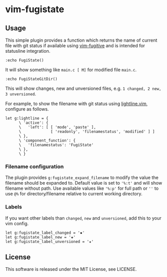 # vim-fugistate

## Usage
This simple plugin provides a function which returns the name of current file with git status if available using
[vim-fugitive](https://github.com/tpope/vim-fugitive) and is intended for statusline integration.

```vim
:echo FugiState()
```

It will show something like `main.c [ M]` for modified file `main.c`.

```vim
:echo FugiStateGitDir()
```

This will show changes, new and unversioned files, e.g. `1 changed, 2 new, 3 unversioned`.

For example, to show the filename with git status using [lightline.vim](https://github.com/itchyny/lightline.vim),
configure as follows.

```vim
let g:lightline = {
      \ 'active': {
      \   'left': [ [ 'mode', 'paste' ],
      \             [ 'readonly', 'filenamestatus', 'modified' ] ]
      \ },
      \ 'component_function': {
      \   'filenamestatus': 'FugiState'
      \ },
      \ }
```

### Filename configuration

The plugin provides `g:fugistate_expand_filename` to modify the value the filename should be expanded to.
Default value is set to `'%:t'` and will show filename without path. Use available values like `'%:p'` for full path
or `''` to use `@%` for directory/filename relative to current working directory.

### Labels

If you want other labels than `changed`, `new` and `unversioned`, add this to your vim config.

```vim
let g:fugistate_label_changed = '✹'
let g:fugistate_label_new = '✚'
let g:fugistate_label_unversioned = '★'
```

## License
This software is released under the MIT License, see LICENSE.
